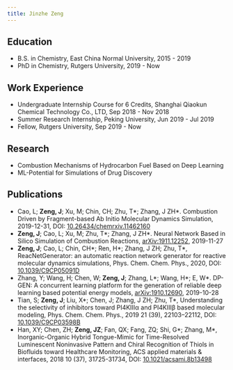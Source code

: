 ```yaml
---
title: Jinzhe Zeng
---
```


## Education

- B.S. in Chemistry, East China Normal University, 2015 - 2019
- PhD in Chemistry, Rutgers University, 2019 - Now

## Work Experience

- Undergraduate Internship Course for 6 Credits, Shanghai Qiaokun Chemical Technology Co., LTD, Sep 2018 - Nov 2018
- Summer Research Internship, Peking University, Jun 2019 - Jul 2019
- Fellow, Rutgers University, Sep 2019 - Now

## Research

- Combustion Mechanisms of Hydrocarbon Fuel Based on Deep Learning
- ML-Potential for Simulations of Drug Discovery

## Publications

- Cao, L; **Zeng, J**; Xu, M; Chin, CH; Zhu, T\*; Zhang, J ZH\*. Combustion Driven by Fragment-based Ab Initio Molecular Dynamics Simulation, 2019-12-31, DOI: [10.26434/chemrxiv.11462160](https://doi.org/10.26434/chemrxiv.11462160)
- **Zeng, J**; Cao, L; Xu, M; Zhu, T\*; Zhang, J ZH\*. Neural Network Based in Silico Simulation of Combustion Reactions, [arXiv:1911.12252](https://arxiv.org/abs/1911.12252), 2019-11-27
- **Zeng, J**; Cao, L; Chin, CH\*; Ren, H\*; Zhang, J ZH; Zhu, T\*, ReacNetGenerator: an automatic reaction network generator for reactive molecular dynamics simulations, Phys. Chem. Chem. Phys., 2020, DOI: [10.1039/C9CP05091D](https://doi.org/10.1039/C9CP05091D)
- Zhang, Y; Wang, H; Chen, W; **Zeng, J**; Zhang, L\*; Wang, H\*; E, W\*. DP-GEN: A concurrent learning platform for the generation of reliable deep learning based potential energy models, [arXiv:1910.12690](https://arxiv.org/abs/1910.12690), 2019-10-28
- Tian, S; **Zeng, J**; Liu, X\*; Chen, J; Zhang, J ZH; Zhu, T\*, Understanding the selectivity of inhibitors toward PI4KIIIα and PI4KIIIβ based molecular modeling, Phys. Chem. Chem. Phys., 2019 21 (39), 22103–22112, DOI: [10.1039/C9CP03598B](https://doi.org/10.1039/C9CP03598B)
- Han, XY; Chen, ZH; **Zeng, JZ**; Fan, QX; Fang, ZQ; Shi, G\*; Zhang, M\*, Inorganic-Organic Hybrid Tongue-Mimic for Time-Resolved Luminescent Noninvasive Pattern and Chiral Recognition of Thiols in Biofluids toward Healthcare Monitoring, ACS applied materials & interfaces, 2018 10 (37), 31725-31734, DOI: [10.1021/acsami.8b13498](https://doi.org/10.1021/acsami.8b13498)
